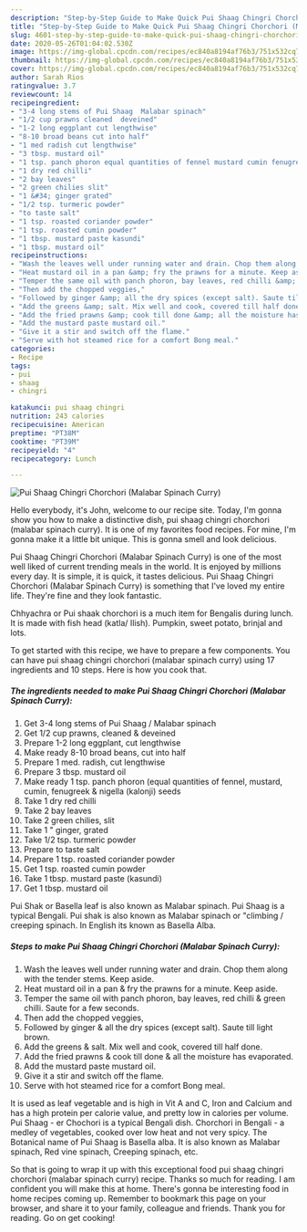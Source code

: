```yaml
---
description: "Step-by-Step Guide to Make Quick Pui Shaag Chingri Chorchori (Malabar Spinach Curry)"
title: "Step-by-Step Guide to Make Quick Pui Shaag Chingri Chorchori (Malabar Spinach Curry)"
slug: 4601-step-by-step-guide-to-make-quick-pui-shaag-chingri-chorchori-malabar-spinach-curry
date: 2020-05-26T01:04:02.530Z
image: https://img-global.cpcdn.com/recipes/ec840a8194af76b3/751x532cq70/pui-shaag-chingri-chorchori-malabar-spinach-curry-recipe-main-photo.jpg
thumbnail: https://img-global.cpcdn.com/recipes/ec840a8194af76b3/751x532cq70/pui-shaag-chingri-chorchori-malabar-spinach-curry-recipe-main-photo.jpg
cover: https://img-global.cpcdn.com/recipes/ec840a8194af76b3/751x532cq70/pui-shaag-chingri-chorchori-malabar-spinach-curry-recipe-main-photo.jpg
author: Sarah Rios
ratingvalue: 3.7
reviewcount: 14
recipeingredient:
- "3-4 long stems of Pui Shaag  Malabar spinach"
- "1/2 cup prawns cleaned  deveined"
- "1-2 long eggplant cut lengthwise"
- "8-10 broad beans cut into half"
- "1 med radish cut lengthwise"
- "3 tbsp. mustard oil"
- "1 tsp. panch phoron equal quantities of fennel mustard cumin fenugreek  nigella kalonji seeds"
- "1 dry red chilli"
- "2 bay leaves"
- "2 green chilies slit"
- "1 &#34; ginger grated"
- "1/2 tsp. turmeric powder"
- "to taste salt"
- "1 tsp. roasted coriander powder"
- "1 tsp. roasted cumin powder"
- "1 tbsp. mustard paste kasundi"
- "1 tbsp. mustard oil"
recipeinstructions:
- "Wash the leaves well under running water and drain. Chop them along with the tender stems. Keep aside."
- "Heat mustard oil in a pan &amp; fry the prawns for a minute. Keep aside."
- "Temper the same oil with panch phoron, bay leaves, red chilli &amp; green chilli. Saute for a few seconds."
- "Then add the chopped veggies,"
- "Followed by ginger &amp; all the dry spices (except salt). Saute till light brown."
- "Add the greens &amp; salt. Mix well and cook, covered till half done."
- "Add the fried prawns &amp; cook till done &amp; all the moisture has evaporated."
- "Add the mustard paste mustard oil."
- "Give it a stir and switch off the flame."
- "Serve with hot steamed rice for a comfort Bong meal."
categories:
- Recipe
tags:
- pui
- shaag
- chingri

katakunci: pui shaag chingri 
nutrition: 243 calories
recipecuisine: American
preptime: "PT38M"
cooktime: "PT39M"
recipeyield: "4"
recipecategory: Lunch

---
```



![Pui Shaag Chingri Chorchori (Malabar Spinach Curry)](https://img-global.cpcdn.com/recipes/ec840a8194af76b3/751x532cq70/pui-shaag-chingri-chorchori-malabar-spinach-curry-recipe-main-photo.jpg)

Hello everybody, it's John, welcome to our recipe site. Today, I'm gonna show you how to make a distinctive dish, pui shaag chingri chorchori (malabar spinach curry). It is one of my favorites food recipes. For mine, I'm gonna make it a little bit unique. This is gonna smell and look delicious.

Pui Shaag Chingri Chorchori (Malabar Spinach Curry) is one of the most well liked of current trending meals in the world. It is enjoyed by millions every day. It is simple, it is quick, it tastes delicious. Pui Shaag Chingri Chorchori (Malabar Spinach Curry) is something that I've loved my entire life. They're fine and they look fantastic.

Chhyachra or Pui shaak chorchori is a much item for Bengalis during lunch. It is made with fish head (katla/ Ilish). Pumpkin, sweet potato, brinjal and lots.


To get started with this recipe, we have to prepare a few components. You can have pui shaag chingri chorchori (malabar spinach curry) using 17 ingredients and 10 steps. Here is how you cook that.

<!--inarticleads1-->

##### The ingredients needed to make Pui Shaag Chingri Chorchori (Malabar Spinach Curry):

1. Get 3-4 long stems of Pui Shaag / Malabar spinach
1. Get 1/2 cup prawns, cleaned &amp; deveined
1. Prepare 1-2 long eggplant, cut lengthwise
1. Make ready 8-10 broad beans, cut into half
1. Prepare 1 med. radish, cut lengthwise
1. Prepare 3 tbsp. mustard oil
1. Make ready 1 tsp. panch phoron (equal quantities of fennel, mustard, cumin, fenugreek &amp; nigella (kalonji) seeds
1. Take 1 dry red chilli
1. Take 2 bay leaves
1. Take 2 green chilies, slit
1. Take 1 &#34; ginger, grated
1. Take 1/2 tsp. turmeric powder
1. Prepare to taste salt
1. Prepare 1 tsp. roasted coriander powder
1. Get 1 tsp. roasted cumin powder
1. Take 1 tbsp. mustard paste (kasundi)
1. Get 1 tbsp. mustard oil


Pui Shak or Basella leaf is also known as Malabar spinach. Pui Shaag is a typical Bengali. Pui shak is also known as Malabar spinach or &#34;climbing / creeping spinach. In English its known as Basella Alba. 

<!--inarticleads2-->

##### Steps to make Pui Shaag Chingri Chorchori (Malabar Spinach Curry):

1. Wash the leaves well under running water and drain. Chop them along with the tender stems. Keep aside.
1. Heat mustard oil in a pan &amp; fry the prawns for a minute. Keep aside.
1. Temper the same oil with panch phoron, bay leaves, red chilli &amp; green chilli. Saute for a few seconds.
1. Then add the chopped veggies,
1. Followed by ginger &amp; all the dry spices (except salt). Saute till light brown.
1. Add the greens &amp; salt. Mix well and cook, covered till half done.
1. Add the fried prawns &amp; cook till done &amp; all the moisture has evaporated.
1. Add the mustard paste mustard oil.
1. Give it a stir and switch off the flame.
1. Serve with hot steamed rice for a comfort Bong meal.


It is used as leaf vegetable and is high in Vit A and C, Iron and Calcium and has a high protein per calorie value, and pretty low in calories per volume. Pui Shaag - er Chochori is a typical Bengali dish. Chorchori in Bengali - a medley of vegetables, cooked over low heat and not very spicy. The Botanical name of Pui Shaag is Basella alba. It is also known as Malabar spinach, Red vine spinach, Creeping spinach, etc. 

So that is going to wrap it up with this exceptional food pui shaag chingri chorchori (malabar spinach curry) recipe. Thanks so much for reading. I am confident you will make this at home. There's gonna be interesting food in home recipes coming up. Remember to bookmark this page on your browser, and share it to your family, colleague and friends. Thank you for reading. Go on get cooking!
